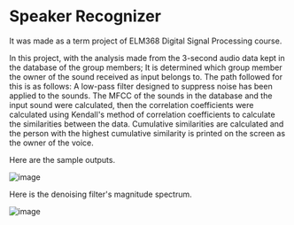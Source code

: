 # Speaker Recognizer

It was made as a term project of ELM368 Digital Signal Processing course.

In this project, with the analysis made from the 3-second audio data kept in the database of the group members; It is determined which group member the owner of the sound received as input belongs to.
The path followed for this is as follows:
A low-pass filter designed to suppress noise has been applied to the sounds.
The MFCC of the sounds in the database and the input sound were calculated, 
then the correlation coefficients were calculated using Kendall's method of 
correlation coefficients to calculate the similarities between the data. 
Cumulative similarities are calculated and the person with the highest cumulative similarity is printed on the screen as the owner of the voice.

Here are the sample outputs.

![image](https://user-images.githubusercontent.com/78663077/120869979-5cf60b80-c5a0-11eb-9b8b-90b480820b33.png)

Here is the denoising filter's magnitude spectrum. 

![image](https://user-images.githubusercontent.com/78663077/120870366-6b90f280-c5a1-11eb-8ba3-1e29ce3161c1.png)
